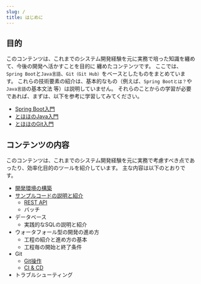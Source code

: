 ```yaml
---
slug: /
title: はじめに
---
```


## 目的

このコンテンツは、これまでのシステム開発経験を元に実務で培った知識を纏めて、今後の開発へ活かすことを目的に
纏めたコンテンツです。
ここでは、`Spring Boot`と`Java言語`、`Git（Git Hub）`をベースとしたものをまとめています。
これらの技術要素の紹介は、基本的なもの（例えば、`Spring Bootとは？`や`Java言語`の基本文法 等）は説明していません。
それらのことからの学習が必要であれば、まずは、以下を参考に学習してみてください。

- [Spring Boot入門](https://spring.pleiades.io/spring-boot/docs/current/reference/html/getting-started.html)
- [とほほのJava入門](https://www.tohoho-web.com/java/)
- [とほほのGit入門](https://www.tohoho-web.com/ex/git.html)

## コンテンツの内容

このコンテンツは、これまでのシステム開発経験を元に実務で考慮すべき点であったり、効率化目的のツールを紹介しています。
主な内容は以下のとおりです。

- [開発環境の構築](./development-setting/setting-manual)
- [サンプルコードの説明と紹介](./sample-code/overview)
  - [REST API](./sample-code/rest-api/overview)
  - バッチ
- データベース
  - 実践的なSQLの説明と紹介
- ウォータフォール型の開発の進め方
  - 工程の紹介と進め方の基本
  - 工程毎の開始と終了条件
- Git
  - [Git操作](./gitstudy/cmd-collection)
  - [CI & CD](./cicd/cicd-setting)
- トラブルシューティング
